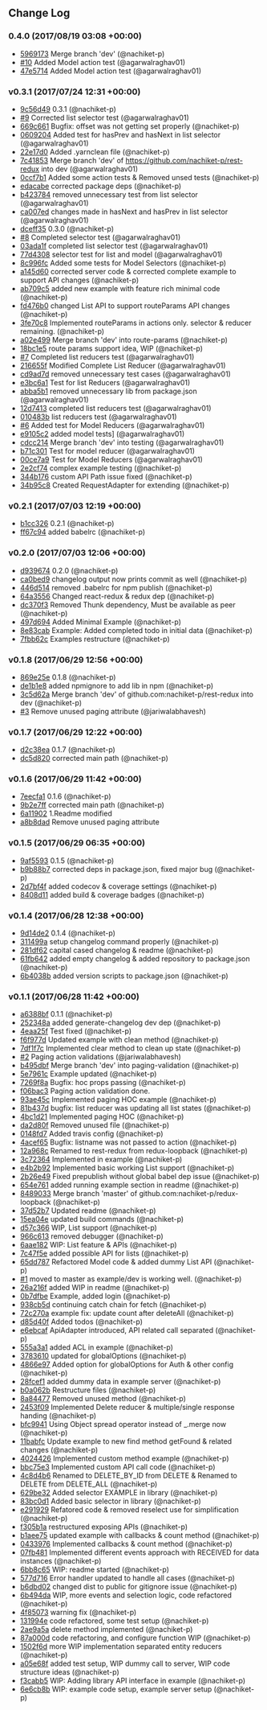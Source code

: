 ## Change Log

### 0.4.0 (2017/08/19 03:08 +00:00)
- [5969173](https://github.com/nachiket-p/rest-redux/commit/5969173a5d2e6f5a1671a4a1f1bed505e4285b8f) Merge branch 'dev' (@nachiket-p)
- [#10](https://github.com/nachiket-p/rest-redux/pull/10) Added Model action test (@agarwalraghav01)
- [47e5714](https://github.com/nachiket-p/rest-redux/commit/47e57141e88ede50b8607c2a30d2ec05c9b025ec) Added Model action test (@agarwalraghav01)

### v0.3.1 (2017/07/24 12:31 +00:00)
- [9c56d49](https://github.com/nachiket-p/rest-redux/commit/9c56d4907c0d234a98ef9fcdb7c9584f62d8c226) 0.3.1 (@nachiket-p)
- [#9](https://github.com/nachiket-p/rest-redux/pull/9) Corrected list selector test (@agarwalraghav01)
- [669c661](https://github.com/nachiket-p/rest-redux/commit/669c661ba20fa09f029edb7ac469431fb9440725) Bugfix: offset was not getting set properly (@nachiket-p)
- [0609204](https://github.com/nachiket-p/rest-redux/commit/0609204d91fce629fd27c441c4516dd6a7439b4d) Added test for hasPrev and hasNext in list selector (@agarwalraghav01)
- [22e17d0](https://github.com/nachiket-p/rest-redux/commit/22e17d065b538319d3f8bcb588d38f9a565cdbd0) Added .yarnclean file (@nachiket-p)
- [7c41853](https://github.com/nachiket-p/rest-redux/commit/7c418533b46b1fb894cff69d02d8c3498b670e4f) Merge branch 'dev' of https://github.com/nachiket-p/rest-redux into dev (@agarwalraghav01)
- [0ccf7b1](https://github.com/nachiket-p/rest-redux/commit/0ccf7b199ca0c7f308570c93d6aa7c1e483b6b5c) Added some action tests & Removed unsed tests (@nachiket-p)
- [edacabe](https://github.com/nachiket-p/rest-redux/commit/edacabea73a2d9b2b7140ae3e282c4f4f58e6405) corrected package deps (@nachiket-p)
- [b423784](https://github.com/nachiket-p/rest-redux/commit/b4237841cf12e974f29d5c037e5719feb9a5b45e) removed unnecessary test from list selector (@agarwalraghav01)
- [ca007ed](https://github.com/nachiket-p/rest-redux/commit/ca007edc8d5e0eecccb6c53e7c58a5697e824c31) changes made in hasNext and hasPrev in list selector (@agarwalraghav01)
- [dceff35](https://github.com/nachiket-p/rest-redux/commit/dceff3509e12702ff046289146a317d271cea142) 0.3.0 (@nachiket-p)
- [#8](https://github.com/nachiket-p/rest-redux/pull/8) Completed selector test (@agarwalraghav01)
- [03ada1f](https://github.com/nachiket-p/rest-redux/commit/03ada1f45222a74b728ca998312fdb77d5882014) completed list selector test (@agarwalraghav01)
- [77d4308](https://github.com/nachiket-p/rest-redux/commit/77d4308e8d42c7f1c98fa3c04e9529e7905a8616) selector test for list and model (@agarwalraghav01)
- [8c996fc](https://github.com/nachiket-p/rest-redux/commit/8c996fc386a881e05772f2eda9d9b3ba6fadcede) Added some tests for Model Selectors (@nachiket-p)
- [a145d60](https://github.com/nachiket-p/rest-redux/commit/a145d60a0202fa924944b157c6d496de1bf95107) corrected server code & corrected complete example to support API changes (@nachiket-p)
- [ab709c5](https://github.com/nachiket-p/rest-redux/commit/ab709c5497210c187b119677a7ce6b1c1069a61b) added new example with feature rich minimal code (@nachiket-p)
- [fd476b0](https://github.com/nachiket-p/rest-redux/commit/fd476b012431fe097954a23c19598dc7574a3f8f) changed List API to support routeParams API changes (@nachiket-p)
- [3fe70c8](https://github.com/nachiket-p/rest-redux/commit/3fe70c86dceee897fdc751286b7c79649772bdab) Implemented routeParams in actions only. selector & reducer remaining. (@nachiket-p)
- [a02e499](https://github.com/nachiket-p/rest-redux/commit/a02e499f66d1b3fa73447955787ee3b9c71a5517) Merge branch 'dev' into route-params (@nachiket-p)
- [18bc1e5](https://github.com/nachiket-p/rest-redux/commit/18bc1e5afd7150c9302becdf86281597cfcb4f14) route params support idea, WIP (@nachiket-p)
- [#7](https://github.com/nachiket-p/rest-redux/pull/7) Completed list reducers test (@agarwalraghav01)
- [216655f](https://github.com/nachiket-p/rest-redux/commit/216655f9168aad765c676589fd7670cae425666c) Modified Complete List Reducer (@agarwalraghav01)
- [cd9ad7d](https://github.com/nachiket-p/rest-redux/commit/cd9ad7dd78b3576262ff1e76c4ec441a0e3db2e2) removed unnecessary test cases (@agarwalraghav01)
- [e3bc6a1](https://github.com/nachiket-p/rest-redux/commit/e3bc6a16aad83daa29082a3afe5e0213a47c9665) Test for list Reducers (@agarwalraghav01)
- [abba5b1](https://github.com/nachiket-p/rest-redux/commit/abba5b140e75326f208df0f11f7146a8dbdfaec7) removed unnecessary lib from package.json (@agarwalraghav01)
- [12d7413](https://github.com/nachiket-p/rest-redux/commit/12d7413d2c54c4754f738b98ba37b0b5b0b786d6) completed list reducers test (@agarwalraghav01)
- [010483b](https://github.com/nachiket-p/rest-redux/commit/010483bda390d06cd78158901fe7e0082618a493) list reducers test (@agarwalraghav01)
- [#6](https://github.com/nachiket-p/rest-redux/pull/6) Added test for Model Reducers (@agarwalraghav01)
- [e9105c2](https://github.com/nachiket-p/rest-redux/commit/e9105c245d3ec11c650653113e4908650dbf1ed3) added model tests] (@agarwalraghav01)
- [cdcc214](https://github.com/nachiket-p/rest-redux/commit/cdcc214852382d75bb332482cf2850495ea7bdda) Merge branch 'dev' into testing (@agarwalraghav01)
- [b71c301](https://github.com/nachiket-p/rest-redux/commit/b71c301e2923f7da220e8ab35f12212e2eb6bff3) Test for model reducer (@agarwalraghav01)
- [00ce7a9](https://github.com/nachiket-p/rest-redux/commit/00ce7a990fbdc2412c5036e6be03a24c4ce46c86) Test for Model Reducers (@agarwalraghav01)
- [2e2cf74](https://github.com/nachiket-p/rest-redux/commit/2e2cf749a4f08bb8b33e4611e54bb544e4e6ca97) complex example testing (@nachiket-p)
- [344b176](https://github.com/nachiket-p/rest-redux/commit/344b1768953b9ff1a4bb70655a71b0ea751e17be) custom API Path issue fixed (@nachiket-p)
- [34b95c8](https://github.com/nachiket-p/rest-redux/commit/34b95c887178cff490cdd985bc1a5e6554570da6) Created RequestAdapter for extending (@nachiket-p)

### v0.2.1 (2017/07/03 12:19 +00:00)
- [b1cc326](https://github.com/nachiket-p/rest-redux/commit/b1cc326942b009ddc587dd2c65a47bff6c619cb8) 0.2.1 (@nachiket-p)
- [ff67c94](https://github.com/nachiket-p/rest-redux/commit/ff67c94701ec4c74afce9078807ea17c4f366da9) added babelrc (@nachiket-p)

### v0.2.0 (2017/07/03 12:06 +00:00)
- [d939674](https://github.com/nachiket-p/rest-redux/commit/d9396741416dac0ff63722bd82cff1263179b176) 0.2.0 (@nachiket-p)
- [ca0bed9](https://github.com/nachiket-p/rest-redux/commit/ca0bed9c5eee8a1b6e6eb52c28cbd899d0bea789) changelog output now prints commit as well (@nachiket-p)
- [446d514](https://github.com/nachiket-p/rest-redux/commit/446d5148aa01561a7a572e7e2aead8826a430e0f) removed .babelrc for npm publish (@nachiket-p)
- [64a3556](https://github.com/nachiket-p/rest-redux/commit/64a355675c0fc7ff627007b755dcb582d949ec9c) Changed react-redux & redux dep (@nachiket-p)
- [dc370f3](https://github.com/nachiket-p/rest-redux/commit/dc370f32cb1f9e21b4a03db8e3d4566ebd74fcb7) Removed Thunk dependency, Must be available as peer (@nachiket-p)
- [497d694](https://github.com/nachiket-p/rest-redux/commit/497d694f7ccdfeff80eabbaa622ec813f5511a42) Added Minimal Example (@nachiket-p)
- [8e83cab](https://github.com/nachiket-p/rest-redux/commit/8e83cab86657ea07785e1169b22d6955bcfa711a) Example: Added completed todo in initial data (@nachiket-p)
- [7fbb62c](https://github.com/nachiket-p/rest-redux/commit/7fbb62c61218c739f5511663cf75b5911d77f14f) Examples restructure (@nachiket-p)

### v0.1.8 (2017/06/29 12:56 +00:00)
- [869e25e](https://github.com/nachiket-p/rest-redux/commit/869e25e3a675ae68ce8686b07f28bc3532c2ab43) 0.1.8 (@nachiket-p)
- [de1b1e8](https://github.com/nachiket-p/rest-redux/commit/de1b1e8cd4d037908a011cb5f407cdf52de6f6e1) added npmignore to add lib in npm (@nachiket-p)
- [3c5d62a](https://github.com/nachiket-p/rest-redux/commit/3c5d62a31a7b900b638e1c36f2f88d1635f652d2) Merge branch 'dev' of github.com:nachiket-p/rest-redux into dev (@nachiket-p)
- [#3](https://github.com/nachiket-p/rest-redux/pull/3) Remove unused paging attribute (@jariwalabhavesh)

### v0.1.7 (2017/06/29 12:22 +00:00)
- [d2c38ea](https://github.com/nachiket-p/rest-redux/commit/d2c38ea8e506a15db45ab6a1a7ed9cba8e52096c) 0.1.7 (@nachiket-p)
- [dc5d820](https://github.com/nachiket-p/rest-redux/commit/dc5d82045aad8d6e417f4974f6319cee8eeb3415) corrected main path (@nachiket-p)

### v0.1.6 (2017/06/29 11:42 +00:00)
- [7eecfa1](https://github.com/nachiket-p/rest-redux/commit/7eecfa1472eb701581651bcf0f0a0c9d6ca1bbc8) 0.1.6 (@nachiket-p)
- [9b2e7ff](https://github.com/nachiket-p/rest-redux/commit/9b2e7ffddc7456afa9f3030f900ddc0be51d4d78) corrected main path (@nachiket-p)
- [6a11902](https://github.com/nachiket-p/rest-redux/commit/6a1190294d748ba74665d87957dedf4ebb415e43) 1.Readme  modified
- [a8b8dad](https://github.com/nachiket-p/rest-redux/commit/a8b8dad9a9406ac9b03f93f282f6b8924d8fc705) Remove unused paging attribute

### v0.1.5 (2017/06/29 06:35 +00:00)
- [9af5593](https://github.com/nachiket-p/rest-redux/commit/9af5593021960fff3aae3620b45730c56c44ce4a) 0.1.5 (@nachiket-p)
- [b9b88b7](https://github.com/nachiket-p/rest-redux/commit/b9b88b748674457632fb74af2431a52d6f1dbbaf) corrected deps in package.json, fixed major bug (@nachiket-p)
- [2d7bf4f](https://github.com/nachiket-p/rest-redux/commit/2d7bf4f5821bdbf7c7232ae16d4d8933669744ce) added codecov & coverage settings (@nachiket-p)
- [8408d11](https://github.com/nachiket-p/rest-redux/commit/8408d114a0414031d59c9824ed52db34a20507e3) added build & coverage badges (@nachiket-p)

### v0.1.4 (2017/06/28 12:38 +00:00)
- [9d14de2](https://github.com/nachiket-p/rest-redux/commit/9d14de2aff2b3e1f6d941cbe2d5f7c9be0408b51) 0.1.4 (@nachiket-p)
- [311499a](https://github.com/nachiket-p/rest-redux/commit/311499abc74207284b46226cc0029de4d63fcf95) setup changelog command properly (@nachiket-p)
- [281df62](https://github.com/nachiket-p/rest-redux/commit/281df6275bf257dc0cbdb4bed2cea78844bad62e) capital cased changelog & readme (@nachiket-p)
- [61fb642](https://github.com/nachiket-p/rest-redux/commit/61fb642d9821d362b061ad8b4ce1643c56c7d795) added empty changelog & added repository to package.json (@nachiket-p)
- [6b4038b](https://github.com/nachiket-p/rest-redux/commit/6b4038b8039d305a91d1e32177bf1acdf0f9c168) added version scripts to package.json (@nachiket-p)

### v0.1.1 (2017/06/28 11:42 +00:00)
- [a6388bf](https://github.com/nachiket-p/rest-redux/commit/a6388bf9eb435af67e6a0e7c192f732ef25a139e) 0.1.1 (@nachiket-p)
- [252348a](https://github.com/nachiket-p/rest-redux/commit/252348a7e98bad048dc4fa6bc6d66a04c86e7c02) added generate-changelog dev dep (@nachiket-p)
- [4eaa25f](https://github.com/nachiket-p/rest-redux/commit/4eaa25f1aa1435732968a91eda2feb7ec28adf19) Test fixed (@nachiket-p)
- [f6f977d](https://github.com/nachiket-p/rest-redux/commit/f6f977d31873c887748687e125ed00ea4d39b138) Updated example with clean method (@nachiket-p)
- [7df1f7c](https://github.com/nachiket-p/rest-redux/commit/7df1f7cb90d0ab5d977bb36a076f23c4d7ca2223) Implemented clear method to clean up state (@nachiket-p)
- [#2](https://github.com/nachiket-p/rest-redux/pull/2) Paging action validations (@jariwalabhavesh)
- [b495dbf](https://github.com/nachiket-p/rest-redux/commit/b495dbfa58748aa1e8c77c09a60b98bc74d77194) Merge branch 'dev' into paging-validation (@nachiket-p)
- [5e7961c](https://github.com/nachiket-p/rest-redux/commit/5e7961c3f99f9039f72001a24816451dc78918ba) Example updated (@nachiket-p)
- [7269f8a](https://github.com/nachiket-p/rest-redux/commit/7269f8a44a9e31a953256b51b73bdc1c6169bba4) Bugfix: hoc props passing (@nachiket-p)
- [f06bac3](https://github.com/nachiket-p/rest-redux/commit/f06bac38b775036a0010f26ce15fa6316f7102fd) Paging action validation done.
- [93ae45c](https://github.com/nachiket-p/rest-redux/commit/93ae45ce9b9181694a11e5d46aa4e1b2f896861a) Implemented paging HOC example (@nachiket-p)
- [81b437d](https://github.com/nachiket-p/rest-redux/commit/81b437de38ff6117c9ea7d6bfa0ce0bcc0d3a97c) bugfix: list reducer was updating all list states (@nachiket-p)
- [4bc1d21](https://github.com/nachiket-p/rest-redux/commit/4bc1d21f3a4e5fd3b6e0f1b78f1e42e0066a8701) Implemented paging HOC (@nachiket-p)
- [da2d80f](https://github.com/nachiket-p/rest-redux/commit/da2d80fb14896c5d64c13979d363db59c2968f0b) Removed unused file (@nachiket-p)
- [0148fd7](https://github.com/nachiket-p/rest-redux/commit/0148fd7e03355b1b1dc1cd2fbf54008fa10947ee) Added travis config (@nachiket-p)
- [4acef65](https://github.com/nachiket-p/rest-redux/commit/4acef65b16e8754f3e0b131f7598c6453a4341bf) Bugfix: listname was not passed to action (@nachiket-p)
- [12a968c](https://github.com/nachiket-p/rest-redux/commit/12a968ca014410701a1f264f14d21d3cede95a38) Renamed to rest-redux from redux-loopback (@nachiket-p)
- [3c72364](https://github.com/nachiket-p/rest-redux/commit/3c723641c8a8c2168a48949f2ee0821ff58a960e) Implemented in example (@nachiket-p)
- [e4b2b92](https://github.com/nachiket-p/rest-redux/commit/e4b2b92244d0414084fc0acc0cb7e4c3e67b1517) Implemented basic working List support (@nachiket-p)
- [2b26e49](https://github.com/nachiket-p/rest-redux/commit/2b26e4976cc9d9d49950c8d9be373f4221a5f33e) Fixed prepublish without global babel dep issue (@nachiket-p)
- [654e761](https://github.com/nachiket-p/rest-redux/commit/654e761c98f919fdbcc2511ed7b268fe73447663) added running example section in readme (@nachiket-p)
- [8489033](https://github.com/nachiket-p/rest-redux/commit/8489033aa7fd6d6e98455af8075227dbfd727f2b) Merge branch 'master' of github.com:nachiket-p/redux-loopback (@nachiket-p)
- [37d52b7](https://github.com/nachiket-p/rest-redux/commit/37d52b72b999fbf86ba08468d0fa6292e850ec15) Updated readme (@nachiket-p)
- [15ea04e](https://github.com/nachiket-p/rest-redux/commit/15ea04e54fc4c24edd94fd592fa6ec8bf6021af4) updated build commands (@nachiket-p)
- [d57c366](https://github.com/nachiket-p/rest-redux/commit/d57c36659285acdc54753fc54ea1d38d05fc662f) WIP,  List support (@nachiket-p)
- [966c613](https://github.com/nachiket-p/rest-redux/commit/966c6132828dc280eff503dcf23695a87a380070) removed debugger (@nachiket-p)
- [6aae182](https://github.com/nachiket-p/rest-redux/commit/6aae182ec692bf25a37d160f425bdcf9ddbe7287) WIP: List feature & APIs (@nachiket-p)
- [7c47f5e](https://github.com/nachiket-p/rest-redux/commit/7c47f5e81774331bc60644dc303f5eea81a94fd5) added possible API  for lists (@nachiket-p)
- [65dd787](https://github.com/nachiket-p/rest-redux/commit/65dd787705e8f645135446dbdb03c56d18cc4962) Refactored Model code & added dummy List API (@nachiket-p)
- [#1](https://github.com/nachiket-p/rest-redux/pull/1) moved to master as example/dev is working well. (@nachiket-p)
- [26a216f](https://github.com/nachiket-p/rest-redux/commit/26a216f0d25df1e6aef86e07577b9d4f276057fe) added WIP in readme (@nachiket-p)
- [0b7dfbe](https://github.com/nachiket-p/rest-redux/commit/0b7dfbef613622ebd1b0e0e9e90920476ac47420) Example, added login (@nachiket-p)
- [938cb5d](https://github.com/nachiket-p/rest-redux/commit/938cb5dfde49957d361d547d05178a0cd1c809df) continuing catch chain for fetch (@nachiket-p)
- [72c270a](https://github.com/nachiket-p/rest-redux/commit/72c270a230fa6524cc51c33fc25bcb10f54765f7) example fix: update count after deleteAll (@nachiket-p)
- [d85d40f](https://github.com/nachiket-p/rest-redux/commit/d85d40f5912ca87d3a750624adbeef5dd59a9969) Added todos (@nachiket-p)
- [e6ebcaf](https://github.com/nachiket-p/rest-redux/commit/e6ebcaf7172c2c13ec7cc433b2645092c2a0596b) ApiAdapter introduced, API related call separated (@nachiket-p)
- [555a3a1](https://github.com/nachiket-p/rest-redux/commit/555a3a1f872b736f737aa796775e06f0bb8756be) added ACL in example (@nachiket-p)
- [3783610](https://github.com/nachiket-p/rest-redux/commit/3783610c502fa63f4c5565ccb872a576bfeea91a) updated for globalOptions (@nachiket-p)
- [4866e97](https://github.com/nachiket-p/rest-redux/commit/4866e97623e303248333f17acd14182a3f0d61df) Added option for globalOptions for Auth & other config (@nachiket-p)
- [28fcef1](https://github.com/nachiket-p/rest-redux/commit/28fcef19715dc59c55b3bed500b9c79b3bc92e99) added dummy data in example server (@nachiket-p)
- [b0a062b](https://github.com/nachiket-p/rest-redux/commit/b0a062b1120ac76942e97985829741da2dfb2588) Restructure files (@nachiket-p)
- [8a84477](https://github.com/nachiket-p/rest-redux/commit/8a8447726094931ded2ea52e622288b83736360a) Removed unused method (@nachiket-p)
- [2453f09](https://github.com/nachiket-p/rest-redux/commit/2453f09d569e327ed258c2aa03056d2f5710261c) Implemented Delete reducer & multiple/single response handing (@nachiket-p)
- [bfc9941](https://github.com/nachiket-p/rest-redux/commit/bfc9941778152c11d3340de4ed3a4206ad213837) Using Object spread operator instead of _.merge now (@nachiket-p)
- [11babfc](https://github.com/nachiket-p/rest-redux/commit/11babfc6ddf67af250613a7d8f384f5e0b63704c) Update example to new find method getFound & related changes (@nachiket-p)
- [4024426](https://github.com/nachiket-p/rest-redux/commit/4024426de654a8ea052f5d2bf4633f51da46d305) Implemented custom method example (@nachiket-p)
- [bbc75e3](https://github.com/nachiket-p/rest-redux/commit/bbc75e3ed5fec4fbb717947da8404a566feccf32) Implemented custom API call code (@nachiket-p)
- [4c8d4b6](https://github.com/nachiket-p/rest-redux/commit/4c8d4b6b84163a252534c59fd1efb4a2fb6c89ad) Renamed to DELETE_BY_ID from DELETE & Renamed to DELETE from DELETE_ALL (@nachiket-p)
- [629be32](https://github.com/nachiket-p/rest-redux/commit/629be32c181579369dc0ae8604db9790ac8ea79f) Added  selector EXAMPLE in library (@nachiket-p)
- [83bc0d1](https://github.com/nachiket-p/rest-redux/commit/83bc0d1cdf248336aec0b8546f9a7e06294998c7) Added basic selector in library (@nachiket-p)
- [e291929](https://github.com/nachiket-p/rest-redux/commit/e2919291a25fc1905f7ec1f684046ef08abef2dd) Refatored code & removed reselect use for simplification (@nachiket-p)
- [f305b1a](https://github.com/nachiket-p/rest-redux/commit/f305b1a93f15068772fe8a4987cfe9112f2dd5da) restructured exposing APIs (@nachiket-p)
- [b1aee75](https://github.com/nachiket-p/rest-redux/commit/b1aee751cf9393bfda8849bc0c5ba8850a573b21) updated example with callbacks & count method (@nachiket-p)
- [0433976](https://github.com/nachiket-p/rest-redux/commit/0433976c7ce92bcdcab8f7434b615a81939d7964) Implemented callbacks & count method (@nachiket-p)
- [07fb481](https://github.com/nachiket-p/rest-redux/commit/07fb481fde76cd54fe629fce6aa7bc24a49ced42) Implemented different events approach with RECEIVED for data instances (@nachiket-p)
- [6bb8c65](https://github.com/nachiket-p/rest-redux/commit/6bb8c65a8620f3a809929e9fd031038f729790a7) WIP: readme started (@nachiket-p)
- [577d716](https://github.com/nachiket-p/rest-redux/commit/577d7163ffbf5a31b7840161c7990aac3e80f0bd) Error handler updated to handle all cases (@nachiket-p)
- [b6dbd02](https://github.com/nachiket-p/rest-redux/commit/b6dbd02480d3bd6761db99fd0a879c271974c66a) changed dist to public for gitignore issue (@nachiket-p)
- [6b494da](https://github.com/nachiket-p/rest-redux/commit/6b494da7736531597ff24fea0bc46c629212a200) WIP, more events and selection logic, code refactored (@nachiket-p)
- [4f85073](https://github.com/nachiket-p/rest-redux/commit/4f8507360d5d4f4b182b2fb17cbd5033a517fd57) warning fix (@nachiket-p)
- [131994e](https://github.com/nachiket-p/rest-redux/commit/131994eaa6130b71c197606dc176618446cd66cd) code refactored, some test setup (@nachiket-p)
- [2ae9a5a](https://github.com/nachiket-p/rest-redux/commit/2ae9a5a9cb65cd128335c870185fd650fa46129c) delete method implemented (@nachiket-p)
- [87a000d](https://github.com/nachiket-p/rest-redux/commit/87a000d9436462be9013a101ae0999ea16a7f066) code refactoring, and configure function WIP (@nachiket-p)
- [1502f6d](https://github.com/nachiket-p/rest-redux/commit/1502f6d1c9bb82b465cb467c3cf67cd600270ec7) more WIP implementation separated entity reducers (@nachiket-p)
- [a05e68f](https://github.com/nachiket-p/rest-redux/commit/a05e68fed94fa4045d14c88f5c104596d3e4187a) added test setup, WIP dummy call to server, WIP code structure ideas (@nachiket-p)
- [f3cabb5](https://github.com/nachiket-p/rest-redux/commit/f3cabb57ff5c1295fdbcf0da1a833a081e1fed06) WIP: Adding library API interface in example (@nachiket-p)
- [6e6cb8b](https://github.com/nachiket-p/rest-redux/commit/6e6cb8b021d0bf8e52df3d0612850acc8a49f0d0) WIP: example code setup, example server setup (@nachiket-p)